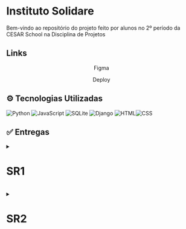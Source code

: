 # Instituto Solidare

Bem-vindo ao repositório do projeto feito por alunos no 2º período da CESAR School na Disciplina de Projetos
<br>

## Links
  <p style="text-align: center; text-decoration: none;">
    <a href="https://www.figma.com/design/V0WbTg4ZciPOLMuifcNVDr/Prot%C3%B3tipo--Copy-?node-id=0-1&t=k43LuYfNcD9fceEe-1 " style="text-decoration: none;">
      <span>Figma</span>
    </a>
  </p>

  <p style="text-align: center; text-decoration: none;">
    <a href="https://g4bloom.azurewebsites.net/" style="text-decoration: none;">
      <span>Deploy</span>
    </a>
  </p>

  

## ⚙ Tecnologias Utilizadas

![Python](https://img.shields.io/badge/Python-3776AB?style=for-the-badge&logo=python&logoColor=white)
![JavaScript](https://img.shields.io/badge/JavaScript-F7DF1E?style=for-the-badge&logo=javascript&logoColor=black)
![SQLite](https://img.shields.io/badge/SQLite-003B57?style=for-the-badge&logo=sqlite&logoColor=white)
![Django](https://img.shields.io/badge/Django-092E20?style=for-the-badge&logo=django&logoColor=white)
![HTML](https://img.shields.io/badge/HTML5-E34F26?style=for-the-badge&logo=html5&logoColor=white)![CSS](https://img.shields.io/badge/CSS3-1572B6?style=for-the-badge&logo=css3&logoColor=white)

## ✅ Entregas

<details>
<summary><h1>SR1</h1></summary> 
  <p style="text-align: center; text-decoration: none;">
    <a href="https://miro.com/app/board/uXjVI_qNn9w=/?share_link_id=843219160909" 
    style="text-decoration: none;">
      <span>Diagrama de atividades</span>
    </a>
  </p>

  <p style="text-align: center; text-decoration: none;">
    <a href="https://docs.google.com/document/d/1dDLGIUTO0JjhBM0MEkPi2VQC7cnx2jSQo9t2jBP55z8/edit?usp=sharing" style="text-decoration: none;">
      <span>Relatório Programação em Par</span>
    </a>
  </p>
  
  <p style="text-align: center; text-decoration: none;">
    <a href="https://docs.google.com/document/d/118fDORp-AMhUfvoctiRDJJBUXZchASk9owDDJVZj6Sw/edit?usp=drivesdk" style="text-decoration: none;">
      <span>Histórias de usuário</span>
    </a>
  </p>

  ## Screencast Deploy
  https://github.com/user-attachments/assets/085a583c-76a7-4e99-b9f2-0978c5710d47

  ## Screencast do Protótipo de Baixa Fidelidade
  https://github.com/user-attachments/assets/b56073a1-89cd-430d-a301-50b0f15d593f
  ## Issue/Bugtracker
  ![bucktracker](https://github.com/user-attachments/assets/bc61c645-5877-4ee8-9d73-ded482888d91)
</details>
<br>

<details>
<summary><h1>SR2</h1></summary> 
<p align="center">
    
  <a href="https://projetobloom-eug9arcadbdxbfhc.brazilsouth-01.azurewebsites.net/">
    <img src="https://img.shields.io/badge/Azure-0089D6?style=for-the-badge&logo=microsoft-azure&logoColor=white" />
  </a>
  
  <a href="https://docs.google.com/document/d/1dDLGIUTO0JjhBM0MEkPi2VQC7cnx2jSQo9t2jBP55z8/edit?tab=t.0">
    <img src="https://img.shields.io/badge/Programação em Par-blue?style=for-the-badge&logo=google-docs&logoColor=white" />
  </a>

  <a href="https://docs.google.com/document/d/118fDORp-AMhUfvoctiRDJJBUXZchASk9owDDJVZj6Sw/edit?usp=drivesdk">
    <img src="https://img.shields.io/badge/Histórias-blue?style=for-the-badge&logo=google-docs&logoColor=white" />
  </a>
  
  <a href="https://miro.com/app/board/uXjVI_qNn9w=/?focusWidget=3458764625530722858">
    <img src="https://img.shields.io/badge/Diagrama de Atividades-black?style=for-the-badge&logo=miro&logoColor=yellow" />
  </a>
</p>

## Screencasts
<p align="center">
  <a href="https://youtu.be/2fK3jZsZv-Y">
    <img src="https://img.shields.io/badge/Deploy-FF0000?style=for-the-badge&logo=youtube&logoColor=white" />
  </a>

  <a href="https://youtu.be/OUho9C38K5Y">
    <img src="https://img.shields.io/badge/Protótipo-555C5B?style=for-the-badge&logo=figma&logoColor=white" />
  </a>
  
  <a href="https://youtu.be/VXYqdj3mGbw">
    <img src="https://img.shields.io/badge/Cypress-00800?style=for-the-badge&logo=cypress&logoColor=white" />
  </a>

  <a href="https://youtu.be/laYEkd9KInE">
    <img src="https://img.shields.io/badge/CI/CD-000000?style=for-the-badge&logo=gnu-bash&logoColor=white" />
  </a>
</p>

## Issue/Bugtracker
![bugtracker](https://github.com/user-attachments/assets/253f2084-baca-4bb4-b115-653905cc9185)
  
</details>
<br>
